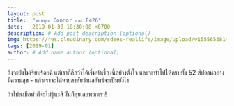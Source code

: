 ```yaml
---
layout: post
title:  "ขอบคุณ Connor และ F426"
date:   2019-01-30 18:30:08 +0700
description: # Add post description (optional)
img: https://res.cloudinary.com/sdees-reallife/image/upload/v1555653814/FB_IMG_1537780705336.jpg # Add image post (optional)
tags: [2019-01]
author: # Add name author (optional)
---
```

ถึงจะยังไม่เรียบร้อยดี แต่เราก็ถือว่าได้เริ่มทำเรื่องนี้อย่างตั้งใจ และจะทำไปให้ครบทั้ง 52 สัปดาห์อย่างมีความสุข - แล้วเราจะได้หายสงสัยว่าผลลัพธ์จะเป็นยังไง

ถ้าไม่ลงมือทำก็จะไม่รู้นะสิ งั้นก็ลุยเลยพวกเรา!
